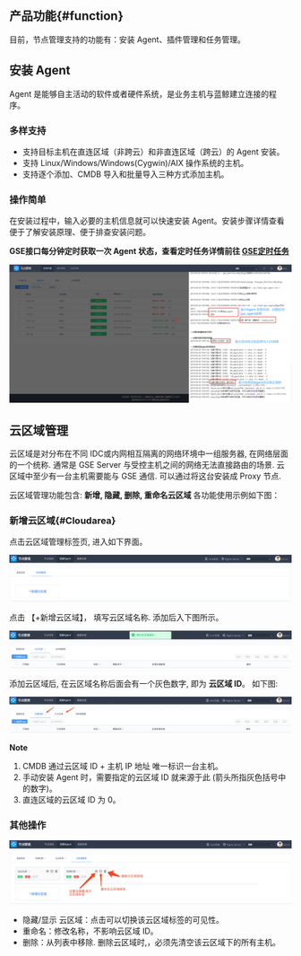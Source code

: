 ## 产品功能{#function}

目前，节点管理支持的功能有：安装 Agent、插件管理和任务管理。

## 安装 Agent

Agent 是能够自主活动的软件或者硬件系统，是业务主机与蓝鲸建立连接的程序。

### 多样支持

- 支持目标主机在直连区域（非跨云）和非直连区域（跨云）的 Agent 安装。
- 支持 Linux/Windows/Windows(Cygwin)/AIX 操作系统的主机。
- 支持逐个添加、CMDB 导入和批量导入三种方式添加主机。

### 操作简单

在安装过程中，输入必要的主机信息就可以快速安装 Agent。安装步骤详情查看便于了解安装原理、便于排查安装问题。

**GSE接口每分钟定时获取一次 Agent 状态，查看定时任务详情前往 [GSE定时任务](9.附录/Agent_Status.md)**

![](../assets/image6.png)

## 云区域管理

云区域是对分布在不同 IDC或内网相互隔离的网络环境中一组服务器, 在网络层面的一个统称. 通常是 GSE Server 与受控主机之间的网络无法直接路由的场景. 云区域中至少有一台主机需要能与 GSE 通信. 可以通过将这台安装成 Proxy 节点.

云区域管理功能包含: **新增, 隐藏, 删除, 重命名云区域** 各功能使用示例如下图：

### 新增云区域{#Cloudarea}

点击云区域管理标签页, 进入如下界面。

![15315019926649](../assets/15315019926649-1564559846874.jpg)

点击 【+新增云区域】， 填写云区域名称. 添加后入下图所示。

![15315022413050](../assets/15315022413050-1564559898690.jpg)

添加云区域后, 在云区域名称后面会有一个灰色数字, 即为 **云区域 ID**。 如下图:

![15315023959518](../assets/15315023959518-1564559940141.jpg)

**Note**

1. CMDB 通过云区域 ID + 主机 IP 地址 唯一标识一台主机。
2. 手动安装 Agent 时，需要指定的云区域 ID 就来源于此 (箭头所指灰色括号中的数字)。
3. 直连区域的云区域 ID 为 0。

### 其他操作

![15315025531730](../assets/15315025531730-1564560096936.jpg)

- 隐藏/显示 云区域：点击可以切换该云区域标签的可见性。
- 重命名：修改名称，不影响云区域 ID。
- 删除：从列表中移除. 删除云区域时,，必须先清空该云区域下的所有主机。
